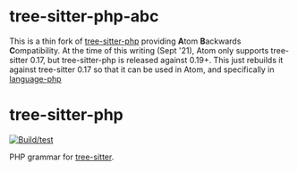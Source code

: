 tree-sitter-php-abc
==================

This is a thin fork of [tree-sitter-php](https://github.com/tree-sitter/tree-sitter-php) providing **A**tom **B**ackwards **C**ompatibility. At the time of this writing (Sept '21), Atom only supports tree-sitter 0.17, but tree-sitter-php is released against 0.19+. This just rebuilds it against tree-sitter 0.17 so that it can be used in Atom, and specifically in [language-php](https://github.com/atom/lnguge-php)


tree-sitter-php
==================

[![Build/test](https://github.com/tree-sitter/tree-sitter-php/actions/workflows/ci.yml/badge.svg)](https://github.com/tree-sitter/tree-sitter-php/actions/workflows/ci.yml)

PHP grammar for [tree-sitter][].

[tree-sitter]: https://github.com/tree-sitter/tree-sitter

